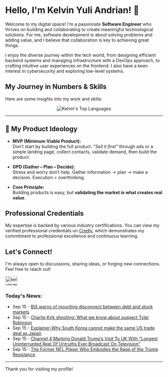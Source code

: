 # Hello, I'm Kelvin Yuli Andrian! 👋

Welcome to my digital space! I'm a passionate **Software Engineer** who thrives on building and collaborating to create meaningful technological solutions. For me, software development is about solving problems and adding value, and I believe that collaboration is key to achieving great things.

I enjoy the diverse journey within the tech world, from designing efficient backend systems and managing infrastructure with a DevOps approach, to crafting intuitive user experiences on the frontend. I also have a keen interest in cybersecurity and exploring low-level systems.

## My Journey in Numbers & Skills

Here are some insights into my work and skills:

<p align="center">
  <img src="https://github-readme-stats.vercel.app/api/top-langs/?username=kelvinzer0&layout=compact&theme=radical" alt="Kelvin's Top Languages" />
</p>

---

## 🚀 My Product Ideology

- **MVP (Minimum Viable Product):**  
  Don’t start by building the full product. *"Sell it first"* through ads or a simple landing page, collect contacts, validate demand, then build the product.

- **GPD (Gather – Plan – Decide):**  
  Stress and worry don’t help. Gather information → plan → make a decision. Execution > overthinking.

- **Core Principle:**  
  Building products is easy, but **validating the market is what creates real value**.

## Professional Credentials

My expertise is backed by various industry certifications. You can view my verified professional credentials on [Credly](https://www.credly.com/users/kelvin-yuli-andrian/badges), which demonstrates my commitment to professional excellence and continuous learning.

## Let's Connect!

I'm always open to discussions, sharing ideas, or forging new connections. Feel free to reach out!

<p align="left">
    <a href="https://linkedin.com/in/kelvinzero" target="blank"><img align="center" src="https://cdn.jsdelivr.net/npm/simple-icons@3.0.1/icons/linkedin.svg" alt="kelvinzero" height="30" width="40" /></a>
</p>

### Today's News:

<!-- feed start -->
- Sep 15 - [BIS warns of mounting disconnect between debt and stock markets](https://finance.yahoo.com/news/bis-warns-mounting-disconnect-between-111823393.html)
- Sep 15 - [Charlie Kirk shooting: What we know about suspect Tyler Robinson](https://www.yahoo.com/news/videos/charlie-kirk-shooting-know-suspect-104739477.html)
- Sep 15 - [Explainer-Why South Korea cannot make the same US trade deal as Japan](https://finance.yahoo.com/news/explainer-why-south-korea-cannot-103852906.html)
- Sep 15 - [Channel 4 Marking Donald Trump’s Visit To UK With “Longest Uninterrupted Reel Of Untruths Ever Broadcast On Television”](https://www.yahoo.com/news/articles/channel-4-marking-donald-trump-100004256.html)
- Sep 15 - [The Former NFL Player Who Embodies the Rage of the Trump Resistance](https://www.yahoo.com/news/articles/former-nfl-player-embodies-rage-100000882.html)
<!-- feed end -->

---

Thank you for visiting my profile!

